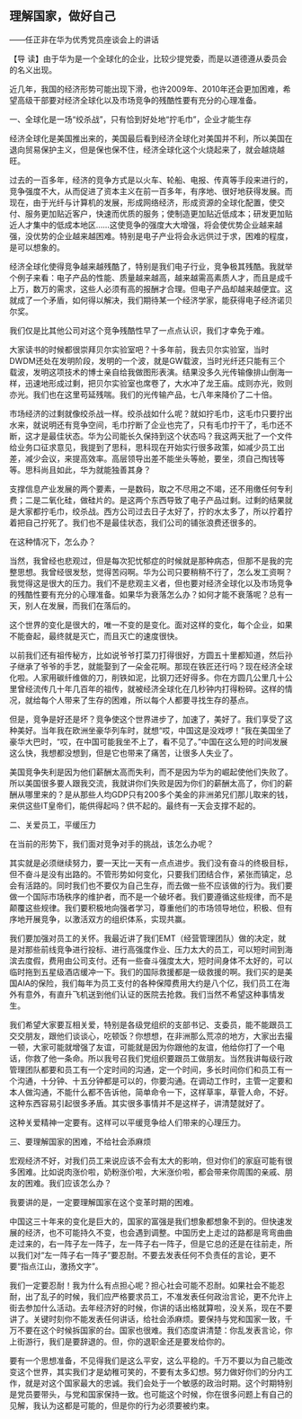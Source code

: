 ## 理解国家，做好自己

——任正非在华为优秀党员座谈会上的讲话



【导  读】由于华为是一个全球化的企业，比较少提党委，而是以道德遵从委员会的名义出现。



近几年，我国的经济形势可能出现下滑，也许2009年、2010年还会更加困难，希望高级干部要对经济全球化以及市场竞争的残酷性要有充分的心理准备。

一、全球化是一场“绞杀战”，只有恰到好处地“拧毛巾”，企业才能生存

经济全球化是美国推出来的，美国最后看到经济全球化对美国并不利，所以美国在退向贸易保护主义，但是保也保不住，经济全球化这个火烧起来了，就会越烧越旺。

过去的一百多年，经济的竞争方式是以火车、轮船、电报、传真等手段来进行的，竞争强度不大，从而促进了资本主义在前一百多年，有序地、很好地获得发展。而现在，由于光纤与计算机的发展，形成网络经济，形成资源的全球化配置，使交付、服务更加贴近客户，快速而优质的服务；使制造更加贴近低成本；研发更加贴近人才集中的低成本地区……这使竞争的强度大大增强，将会使优势企业越来越强，没优势的企业越来越困难。特别是电子产业将会永远供过于求，困难的程度，是可以想象的。

经济全球化使得竞争越来越残酷了，特别是我们电子行业，竞争极其残酷。我就举个例子来看：电子产品的性能、质量越来越高，越来越需高素质人才，而且是成千上万，数万的需求，这些人必须有高的报酬才合理。但电子产品却越来越便宜。这就成了一个矛盾，如何得以解决，我们期待某一个经济学家，能获得电子经济诺贝尔奖。

我们仅是比其他公司对这个竞争残酷性早了一点点认识，我们才幸免于难。

大家读书的时候都很崇拜贝尔实验室吧？十多年前，我去贝尔实验室，当时DWDM还处在发明阶段，发明的一个波，就是GW载波，当时光纤还只能有三个载波，发明这项技术的博士亲自给我做图形表演。结果没多久光传输像排山倒海一样，迅速地形成过剩，把贝尔实验室也席卷了，大水冲了龙王庙。成则亦光，败则亦光。我们也在这里苟延残喘。我们的光传输产品，七八年来降价了二十倍。

市场经济的过剩就像绞杀战一样。绞杀战如什么呢？就如拧毛巾，这毛巾只要拧出水来，就说明还有竞争空间，毛巾拧断了企业也完了，只有毛巾拧干了，毛巾还不断，这才是最佳状态。华为公司能长久保持到这个状态吗？我这两天批了一个文件给业务口征求意见，我提到了思科，思科现在开始实行很多政策，如减少员工出差，减少会议，来提高效率。高层领导出差不能坐头等舱，要坐，须自己掏钱等等。思科尚且如此，华为就能独善其身？



支撑信息产业发展的两个要素，一是数码，取之不尽用之不竭，还不用缴任何专利费；二是二氧化硅，做硅片的。是这两个东西导致了电子产品过剩。过剩的结果就是大家都拧毛巾，绞杀战。西方公司过去日子太好了，拧的水太多了，所以拧着拧着把自己拧死了。我们也不是最佳状态，我们公司的铺张浪费还很多的。

在这种情况下，怎么办？

当然，我曾经也悲观过，但是每次犯忧郁症的时候就是那种病态，但那不是我的完整思想。我曾经很发愁，觉得苦闷啊。华为公司只要稍稍不行了，怎么发工资啊？我觉得这是很大的压力。我们不是悲观主义者，但也要对经济全球化以及市场竞争的残酷性要有充分的心理准备。如果华为衰落怎么办？如何才能不衰落呢？总有一天，别人在发展，而我们在落后的。

这个世界的变化是很大的，唯一不变的是变化。面对这样的变化，每个企业，如果不能奋起，最终就是灭亡，而且灭亡的速度很快。

以前我们还有祖传秘方，比如说爷爷打菜刀打得很好，方圆五十里都知道，然后孙子继承了爷爷的手艺，就能娶到了一朵金花啊。那现在铁匠还行吗？现在经济全球化啦。人家用碳纤维做的刀，削铁如泥，比钢刀还好得多。你在方圆几公里几十公里曾经流传几十年几百年的祖传，就被经济全球化在几秒钟内打得粉碎。这样的情况，就给每个人带来了生存的困难，所以每个人都要寻找生存的基点。

但是，竞争是好还是坏？竞争使这个世界进步了，加速了，美好了。我们享受了这种美好。当年我在欧洲坐豪华列车时，就想“哎，中国这是没戏啰！”我在美国坐了豪华大巴时，“哎，在中国可能我坐不上了，看不见了。”中国在这么短的时间发展这么快，我想都没想到，但是它也带来了痛苦，让很多人失业了。

美国竞争失利是因为他们薪酬太高而失利，而不是因为华为的崛起使他们失败了。所以美国很多要人跟我交流，我就讲你们失败是因为你们的薪酬太高了，你们的薪酬从哪里来的？是从那些人均GDP只有200多个美金的非洲弟兄们那儿取来的钱，来供这些IT皇帝们，能供得起吗？供不起的。最终有一天会支撑不起的。

二、关爱员工，平缓压力

在当前的形势下，我们面对竞争对手的挑战，该怎么办呢？

其实就是必须继续努力，要一天比一天有一点点进步。我们没有奋斗的终极目标，但不奋斗是没有出路的。不管形势如何变化，只要我们团结合作，紧张而镇定，总会有活路的。同时我们也不要仅为自己生存，而去做一些不应该做的行为。我们要做一个国际市场秩序的维护者，而不是一个破坏者。我们要遵循这些规律，而不是颠覆这些规律。我们要积极地向强者学习，尊重他们的市场领导地位，积极、但有序地开展竞争，以激活双方的组织体系，实现共赢。

我们要加强对员工的关怀。我最近讲了我们EMT（经营管理团队）做的决定，就是对那些前线竞争进行投标、进行高强度作业、压力太大的员工，可以短时间到海滨去度假，费用由公司支付。还有一些奋斗强度太大，短时间身体不太好的，可以临时拖到五星级酒店缓冲一下。我们的国际救援都是一级救援的啊。我们买的是美国AIA的保险，我们每年为员工支付的各种保障费用大约是八个亿，我们员工在海外有意外，有直升飞机送到他们认证的医院去抢救。我们当然不希望这种事情发生。

我们希望大家要互相关爱，特别是各级党组织的支部书记、支委员，能不能跟员工交交朋友，跟他们谈谈心，吃顿饭？你想想，在非洲那么荒凉的地方，大家出去撮一顿，大家可能就增强了友谊，可能就是因为你跟他的友谊，他给你打了一个电话，你救了他一条命。所以我号召我们党组织要跟员工做朋友。当然我讲每级行政管理团队都要和员工有一个定时间的沟通，定一个时间，多长时间你们和员工有一个沟通，十分钟、十五分钟都是可以的，你要沟通。在调动工作时，主管一定要和本人做沟通，不能什么都不告诉他，简单命令一下，这样草率，草菅人命，不好。这种东西容易引起很多矛盾。其实很多事情并不是这样子，讲清楚就好了。

这种关爱精神一定要有。这样可以平缓竞争给人们带来的心理压力。

三、要理解国家的困难，不给社会添麻烦

宏观经济不好，对我们员工来说应该不会有太大的影响，但对你们的家庭可能有很多困难。比如说肉涨价啦，奶粉涨价啦，大米涨价啦，都会带来你周围的亲戚、朋友的困难。我们应该怎么办？

我要讲的是，一定要理解国家在这个变革时期的困难。

中国这三十年来的变化是巨大的，国家的富强是我们想象都想象不到的。但快速发展的经济，也不可能持久不变，也会遇到调整。中国历史上走过的路都是弯弯曲曲走过来的，右一阵子左一阵子，左一阵子右一阵子，但是它总的还是在往前走，所以我们对“左一阵子右一阵子”要忍耐。不要去发表任何不负责任的言论，更不要“指点江山，激扬文字”。

我们一定要忍耐！我为什么有点担心呢？担心社会可能不忍耐。如果社会不能忍耐，出了乱子的时候，我们应严格要求员工，不准发表任何政治言论，更不允许上街去参加什么活动。去年经济好的时候，你讲的话出格就算啦，没关系，现在不要讲了。关键时刻你不能发表任何讲话，给社会添麻烦。要保持与党和国家一致，千万不要在这个时候拆国家的台。国家也很难。我们态度讲清楚：你乱发表言论，你上街游行，我们是要辞退的。但，你的退职金还是要发给你的。

要有一个思想准备，不见得我们是这么平安，这么平稳的。千万不要以为自己能改变这个世界，其实我们才是幼稚可笑的，不要有太多幻想。努力做好你们的分内工作，就是对这个国家最大的忠诚。我们会处于一个敏感的政治时期。这个时期特别是党员要带头，与党和国家保持一致。也可能这个时候，你在很多问题上有自己的见解，我认为这都是可能的，但是你的行为必须要被约束。
